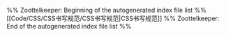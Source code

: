 %% Zoottelkeeper: Beginning of the autogenerated index file list  %%
 [[Code/CSS/CSS书写规范/CSS书写规范|CSS书写规范]]
%% Zoottelkeeper: End of the autogenerated index file list  %%
